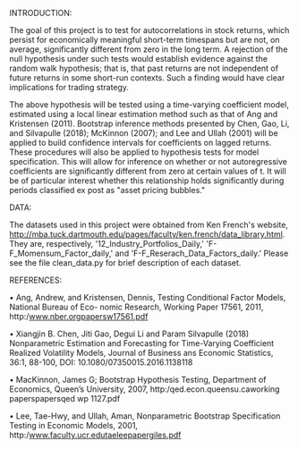 INTRODUCTION:

The goal of this project is to test for autocorrelations in stock returns, which persist for economically meaningful short-term timespans but are not, on average, significantly different from zero in the long term. A rejection of the null hypothesis under such tests would establish evidence against the random walk hypothesis; that is, that past returns are not independent of future returns in some short-run contexts. Such a finding would have clear implications for trading strategy.

The above hypothesis will be tested using a time-varying coefficient model, estimated using a local linear estimation method such as that of Ang and Kristensen (2011). Bootstrap inference methods presented by Chen, Gao, Li, and Silvapulle (2018); McKinnon (2007); and Lee and Ullah (2001) will be applied to build confidence intervals for coefficients on lagged returns. These procedures will also be applied to hypothesis tests for model specification. This will allow for inference on whether or not autoregressive coefficients are significantly different from zero at certain values of t. It will be of particular interest whether this relationship holds significantly during periods classified ex post as "asset pricing bubbles."

DATA:

The datasets used in this project were obtained from Ken French's website, http://mba.tuck.dartmouth.edu/pages/faculty/ken.french/data_library.html. They are, respectively, '12_Industry_Portfolios_Daily,' 'F-F_Momensum_Factor_daily,' and 'F-F_Reserach_Data_Factors_daily.' Please see the file clean_data.py for brief description of each dataset.


REFERENCES:

• Ang, Andrew, and Kristensen, Dennis, Testing Conditional Factor Models, National Bureau of Eco- nomic Research, Working Paper 17561, 2011, http:/www.nber.orgpapersw17561.pdf

• Xiangjin B. Chen, Jiti Gao, Degui Li and Param Silvapulle (2018) Nonparametric Estimation and Forecasting for Time-Varying Coefficient Realized Volatility Models, Journal of Business ans Economic Statistics, 36:1, 88-100, DOI: 10.1080/07350015.2016.1138118

• MacKinnon, James G; Bootstrap Hypothesis Testing, Department of Economics, Queen’s University, 2007, http:/qed.econ.queensu.caworking paperspapersqed wp 1127.pdf

• Lee, Tae-Hwy, and Ullah, Aman, Nonparametric Bootstrap Specification Testing in Economic Models, 2001, http:/www.faculty.ucr.edutaeleepapergiles.pdf
